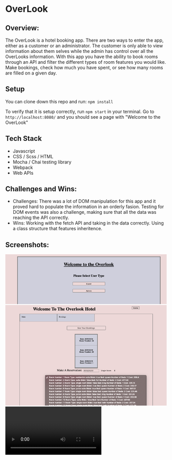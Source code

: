 # OverLook

## Overview:
  The OverLook is a hotel booking app. There are two ways to enter the app, either as a customer or an administrator. The customer is only able to view information about them selves while the admin has control over all the OverLooks information. With this app you have the ability to book rooms through an API and filter the different types of room features you would like. Make bookings, check how much you have spent, or see how many rooms are filled on a given day.
  
## Setup
 You can clone down this repo and run: `npm install`

To verify that it is setup correctly, run `npm start` in your terminal. Go to `http://localhost:8080/` and you should see a page with "Welcome to the OverLook"

## Tech Stack
  - Javascript 
  - CSS / Scss / HTML
  - Mocha / Chai testing library 
  - Webpack
  - Web APIs
  
## Challenges and Wins: 
  - Challenges: There was a lot of DOM manipulation for this app and it proved hard to populate the information in an orderly fasion. Testing for DOM events was also a challenge, making sure that all the data was reaching the API correctly. 
  - Wins: Working with the fetch API and taking in the data correctly. Using a class structure that features inheritence.
  
## Screenshots: 

![Screen-one](src/images/screenshot-one.png)
![Screen-two](src/images/screenshot-two.png)
![Screen-gif](src/images/overlook-gif.mp4)
